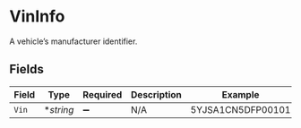 # VinInfo

A vehicle’s manufacturer identifier.


## Fields

| Field              | Type               | Required           | Description        | Example            |
| ------------------ | ------------------ | ------------------ | ------------------ | ------------------ |
| `Vin`              | **string*          | :heavy_minus_sign: | N/A                | 5YJSA1CN5DFP00101  |